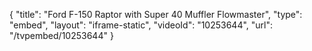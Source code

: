 {
    "title": "Ford F-150 Raptor with Super 40 Muffler Flowmaster",
    "type": "embed",
    "layout": "iframe-static",
    "videoId": "10253644",
    "url": "\/tvpembed\/10253644"
}